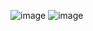 ![image](https://github.com/user-attachments/assets/ff6c2cfa-8b02-418a-85a3-052d5f232b4b)
![image](https://github.com/user-attachments/assets/e99d33e3-f4aa-44a0-96ba-97ae19fa861a)
